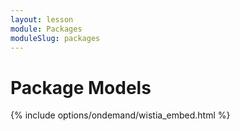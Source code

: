 ```yaml
---
layout: lesson
module: Packages
moduleSlug: packages
---
```


# Package Models

{% include options/ondemand/wistia_embed.html %}